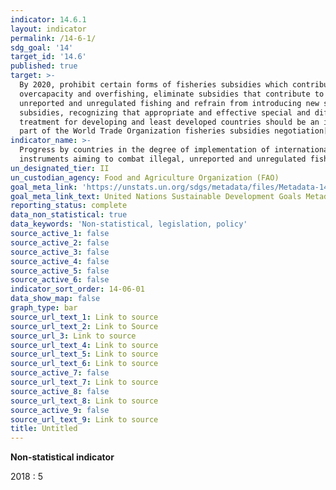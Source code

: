 ```yaml
---
indicator: 14.6.1
layout: indicator
permalink: /14-6-1/
sdg_goal: '14'
target_id: '14.6'
published: true
target: >-
  By 2020, prohibit certain forms of fisheries subsidies which contribute to
  overcapacity and overfishing, eliminate subsidies that contribute to illegal,
  unreported and unregulated fishing and refrain from introducing new such
  subsidies, recognizing that appropriate and effective special and differential
  treatment for developing and least developed countries should be an integral
  part of the World Trade Organization fisheries subsidies negotiation[c]
indicator_name: >-
  Progress by countries in the degree of implementation of international
  instruments aiming to combat illegal, unreported and unregulated fishing
un_designated_tier: II
un_custodian_agency: Food and Agriculture Organization (FAO)
goal_meta_link: 'https://unstats.un.org/sdgs/metadata/files/Metadata-14-06-01.pdf'
goal_meta_link_text: United Nations Sustainable Development Goals Metadata (PDF 4.0 MB)
reporting_status: complete
data_non_statistical: true
data_keywords: 'Non-statistical, legislation, policy'
source_active_1: false
source_active_2: false
source_active_3: false
source_active_4: false
source_active_5: false
source_active_6: false
indicator_sort_order: 14-06-01
data_show_map: false
graph_type: bar
source_url_text_1: Link to source
source_url_text_2: Link to Source
source_url_3: Link to source
source_url_text_4: Link to source
source_url_text_5: Link to source
source_url_text_6: Link to source
source_active_7: false
source_url_text_7: Link to source
source_active_8: false
source_url_text_8: Link to source
source_active_9: false
source_url_text_9: Link to source
title: Untitled
---
```

**Non-statistical indicator**

2018 : 5